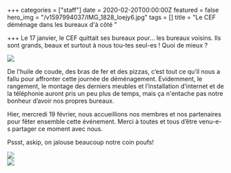 +++
categories = ["staff"]
date = 2020-02-20T00:00:00Z
featured = false
hero_img = "/v1597994037/IMG_1828_loejy6.jpg"
tags = []
title = "Le CEF déménage dans les bureaux d'à côté "

+++
Le 17 janvier, le CEF quittait ses bureaux pour… les bureaux voisins. Ils sont grands, beaux et surtout à nous tou-tes seul-es ! Quoi de mieux ?

![](https://res.cloudinary.com/cefasbl/image/upload/c_limit,dpr_auto,q_70,w_740,f_auto/v1597994036/IMG_1037_j1yany.jpg)

De l’huile de coude, des bras de fer et des pizzas, c’est tout ce qu’il nous a fallu pour affronter cette journée de déménagement. Evidemment, le rangement, le montage des derniers meubles et l’installation d’internet et de la téléphonie auront pris un peu plus de temps, mais ça n'entache pas notre bonheur d’avoir nos propres bureaux.

Hier, mercredi 19 février, nous accueillions nos membres et nos partenaires pour fêter ensemble cette événement. Merci à toutes et tous d’être venu-e-s partager ce moment avec nous.

Pssst, askip, on jalouse beaucoup notre coin poufs!

![](https://res.cloudinary.com/cefasbl/image/upload/c_limit,dpr_auto,q_70,w_740,f_auto/v1597994027/IMG_1836_dul6tw.jpg)  
![](https://res.cloudinary.com/cefasbl/image/upload/c_limit,dpr_auto,q_70,w_740,f_auto/v1597994038/IMG_1839_i9cger.jpg)